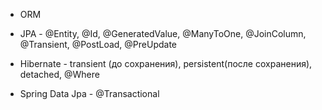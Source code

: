* ORM

* JPA - @Entity, @Id, @GeneratedValue, @ManyToOne, @JoinColumn, @Transient, @PostLoad, @PreUpdate

* Hibernate - transient (до сохранения), persistent(после сохранения), detached, @Where

* Spring Data Jpa -  @Transactional